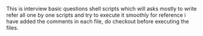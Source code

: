 This is interview basic questions shell scripts which will asks mostly to write
refer all one by one scripts and try to execute it smoothly
for reference i have added the comments in each file, do checkout before executing the files.
